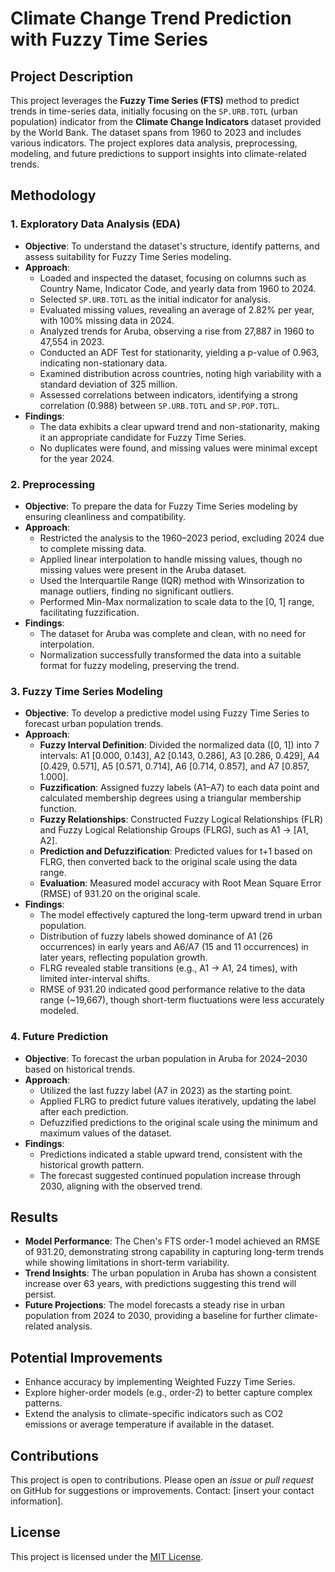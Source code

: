 # Climate Change Trend Prediction with Fuzzy Time Series

## Project Description
This project leverages the **Fuzzy Time Series (FTS)** method to predict trends in time-series data, initially focusing on the `SP.URB.TOTL` (urban population) indicator from the **Climate Change Indicators** dataset provided by the World Bank. The dataset spans from 1960 to 2023 and includes various indicators. The project explores data analysis, preprocessing, modeling, and future predictions to support insights into climate-related trends.

## Methodology

### 1. Exploratory Data Analysis (EDA)
- **Objective**: To understand the dataset's structure, identify patterns, and assess suitability for Fuzzy Time Series modeling.
- **Approach**:
  - Loaded and inspected the dataset, focusing on columns such as Country Name, Indicator Code, and yearly data from 1960 to 2024.
  - Selected `SP.URB.TOTL` as the initial indicator for analysis.
  - Evaluated missing values, revealing an average of 2.82% per year, with 100% missing data in 2024.
  - Analyzed trends for Aruba, observing a rise from 27,887 in 1960 to 47,554 in 2023.
  - Conducted an ADF Test for stationarity, yielding a p-value of 0.963, indicating non-stationary data.
  - Examined distribution across countries, noting high variability with a standard deviation of 325 million.
  - Assessed correlations between indicators, identifying a strong correlation (0.988) between `SP.URB.TOTL` and `SP.POP.TOTL`.
- **Findings**:
  - The data exhibits a clear upward trend and non-stationarity, making it an appropriate candidate for Fuzzy Time Series.
  - No duplicates were found, and missing values were minimal except for the year 2024.

### 2. Preprocessing
- **Objective**: To prepare the data for Fuzzy Time Series modeling by ensuring cleanliness and compatibility.
- **Approach**:
  - Restricted the analysis to the 1960–2023 period, excluding 2024 due to complete missing data.
  - Applied linear interpolation to handle missing values, though no missing values were present in the Aruba dataset.
  - Used the Interquartile Range (IQR) method with Winsorization to manage outliers, finding no significant outliers.
  - Performed Min-Max normalization to scale data to the [0, 1] range, facilitating fuzzification.
- **Findings**:
  - The dataset for Aruba was complete and clean, with no need for interpolation.
  - Normalization successfully transformed the data into a suitable format for fuzzy modeling, preserving the trend.

### 3. Fuzzy Time Series Modeling
- **Objective**: To develop a predictive model using Fuzzy Time Series to forecast urban population trends.
- **Approach**:
  - **Fuzzy Interval Definition**: Divided the normalized data ([0, 1]) into 7 intervals: A1 [0.000, 0.143], A2 [0.143, 0.286], A3 [0.286, 0.429], A4 [0.429, 0.571], A5 [0.571, 0.714], A6 [0.714, 0.857], and A7 [0.857, 1.000].
  - **Fuzzification**: Assigned fuzzy labels (A1–A7) to each data point and calculated membership degrees using a triangular membership function.
  - **Fuzzy Relationships**: Constructed Fuzzy Logical Relationships (FLR) and Fuzzy Logical Relationship Groups (FLRG), such as A1 → [A1, A2].
  - **Prediction and Defuzzification**: Predicted values for t+1 based on FLRG, then converted back to the original scale using the data range.
  - **Evaluation**: Measured model accuracy with Root Mean Square Error (RMSE) of 931.20 on the original scale.
- **Findings**:
  - The model effectively captured the long-term upward trend in urban population.
  - Distribution of fuzzy labels showed dominance of A1 (26 occurrences) in early years and A6/A7 (15 and 11 occurrences) in later years, reflecting population growth.
  - FLRG revealed stable transitions (e.g., A1 → A1, 24 times), with limited inter-interval shifts.
  - RMSE of 931.20 indicated good performance relative to the data range (~19,667), though short-term fluctuations were less accurately modeled.

### 4. Future Prediction
- **Objective**: To forecast the urban population in Aruba for 2024–2030 based on historical trends.
- **Approach**:
  - Utilized the last fuzzy label (A7 in 2023) as the starting point.
  - Applied FLRG to predict future values iteratively, updating the label after each prediction.
  - Defuzzified predictions to the original scale using the minimum and maximum values of the dataset.
- **Findings**:
  - Predictions indicated a stable upward trend, consistent with the historical growth pattern.
  - The forecast suggested continued population increase through 2030, aligning with the observed trend.

## Results
- **Model Performance**: The Chen's FTS order-1 model achieved an RMSE of 931.20, demonstrating strong capability in capturing long-term trends while showing limitations in short-term variability.
- **Trend Insights**: The urban population in Aruba has shown a consistent increase over 63 years, with predictions suggesting this trend will persist.
- **Future Projections**: The model forecasts a steady rise in urban population from 2024 to 2030, providing a baseline for further climate-related analysis.

## Potential Improvements
- Enhance accuracy by implementing Weighted Fuzzy Time Series.
- Explore higher-order models (e.g., order-2) to better capture complex patterns.
- Extend the analysis to climate-specific indicators such as CO2 emissions or average temperature if available in the dataset.

## Contributions
This project is open to contributions. Please open an *issue* or *pull request* on GitHub for suggestions or improvements. Contact: [insert your contact information].

## License
This project is licensed under the [MIT License](LICENSE).
